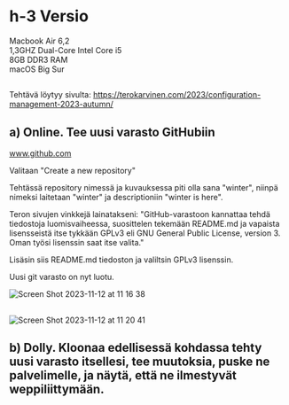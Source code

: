 # h-3 Versio  
  
Macbook Air 6,2  
1,3GHZ Dual-Core Intel Core i5  
8GB DDR3 RAM  
macOS Big Sur  

##

Tehtävä löytyy sivulta: https://terokarvinen.com/2023/configuration-management-2023-autumn/  

## a) Online. Tee uusi varasto GitHubiin  

www.github.com  

Valitaan "Create a new repository"  

Tehtässä repository nimessä ja kuvauksessa piti olla sana "winter", niinpä nimeksi laitetaan "winter" ja descriptioniin "winter is here".  

Teron sivujen vinkkejä lainatakseni: "GitHub-varastoon kannattaa tehdä tiedostoja luomisvaiheessa, suosittelen tekemään README.md ja vapaista lisensseistä itse tykkään GPLv3 eli GNU General Public License, version 3. Oman työsi lisenssin saat itse valita." 

Lisäsin siis README.md tiedoston ja valiltsin GPLv3 lisenssin.  

Uusi git varasto on nyt luotu.  

![Screen Shot 2023-11-12 at 11 16 38](https://github.com/aarott/palvelinten_hallinta/assets/78908566/e6d07fc7-8c24-48ac-89e6-f3d8102e4e1d)  

##  

![Screen Shot 2023-11-12 at 11 20 41](https://github.com/aarott/palvelinten_hallinta/assets/78908566/e248de37-56b4-4569-a643-21c70daa91d3)

##

## b) Dolly. Kloonaa edellisessä kohdassa tehty uusi varasto itsellesi, tee muutoksia, puske ne palvelimelle, ja näytä, että ne ilmestyvät weppiliittymään.  





